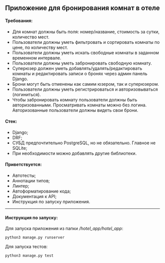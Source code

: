 ## Приложение для бронирования комнат в отеле

#### Требования:
- Для комнат должны быть поля: номер/название, стоимость за сутки, количество
мест.
- Пользователи должны уметь фильтровать и сортировать комнаты по цене, по
количеству мест.
- Пользователи должны уметь искать свободные комнаты в заданном временном
интервале.
- Пользователи должны уметь забронировать свободную комнату.
- Суперюзер должен уметь добавлять/удалять/редактировать комнаты и
редактировать записи о бронях через админ панель Django.
- Брони могут быть отменены как самим юзером, так и суперюзером.
- Пользователи должны уметь регистрироваться и авторизовываться (логиниться).
- Чтобы забронировать комнату пользователи должны быть авторизованными. Просматривать комнаты можно без логина. Авторизованные пользователи должны
видеть свои брони. 

#### Стек:
- Django;
- DRF;
- СУБД предпочтительно PostgreSQL, но не обязательно. Главное не SQLite; 
- При необходимости можно добавлять другие библиотеки.

#### Приветствуется:
- Автотесты;
- Аннотации типов;
- Линтер;
- Автоформатирование кода;
- Документация к API;
- Инструкция по запуску приложения.

___

#### Инструкция по запуску:
Для запуска приложения из папки _/hotel_app/hotel_app_:
```
python3 manage.py runserver
```
Для запуска тестов:
```
python3 manage.py test
```